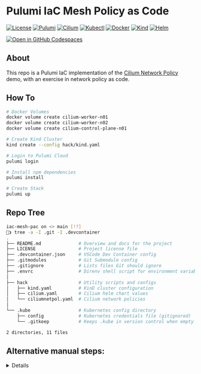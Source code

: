 # Pulumi IaC Mesh Policy as Code

[![License](https://img.shields.io/github/license/usrbinkat/iac-mesh-pac)]() [![Pulumi](https://img.shields.io/badge/pulumi-v3.0.0-blueviolet)](https://www.pulumi.com/docs/get-started/install/) [![Cilium](https://img.shields.io/badge/cilium-v1.14.5-blueviolet)](https://docs.cilium.io/en/v1.9/gettingstarted/kind/) [![Kubectl](https://img.shields.io/badge/kubectl-v1.21.0-blueviolet)](https://kubernetes.io/docs/tasks/tools/install-kubectl/) [![Docker](https://img.shields.io/badge/docker-v20.10.6-blueviolet)](https://docs.docker.com/get-docker/) [![Kind](https://img.shields.io/badge/kind-v0.11.1-blueviolet)](https://kind.sigs.k8s.io/docs/user/quick-start/) [![Helm](https://img.shields.io/badge/helm-v3.6.3-blueviolet)](https://helm.sh/docs/intro/install/)

[![Open in GitHub Codespaces](https://github.com/codespaces/badge.svg)](https://codespaces.new/usrbinkat/iac-mesh-pac)

## About

This repo is a Pulumi IaC implementation of the [Cilium Network Policy](https://docs.cilium.io/en/v1.9/gettingstarted/kind/#deploy-cilium) demo, with an exercise in network policy as code.

## How To

```bash
# Docker Volumes
docker volume create cilium-worker-n01
docker volume create cilium-worker-n02
docker volume create cilium-control-plane-n01

# Create Kind Cluster
kind create --config hack/kind.yaml

# Login to Pulumi Cloud
pulumi login

# Install npm dependencies
pulumi install

# Create Stack
pulumi up
```

## Repo Tree

```bash
iac-mesh-pac on <> main [!?]
🐋❯ tree -a -I .git -I .devcontainer
.
├── README.md              # Overview and docs for the project
├── LICENSE                # Project license file
├── .devcontainer.json     # VSCode Dev Container config
├── .gitmodules            # Git Submodule config
├── .gitignore             # Lists files Git should ignore
├── .envrc                 # Direnv shell script for environment variables
│
├── hack                   # Utility scripts and configs
│   ├── kind.yaml          # KinD cluster configuration
│   ├── cilium.yaml        # Cilium helm chart values
│   └── ciliumnetpol.yaml  # Cilium network policies
│
└── .kube                  # Kubernetes config directory
    ├── config             # Kubernetes credentials file (gitignored)
    └── .gitkeep           # Keeps .kube in version control when empty

2 directories, 11 files
```

## Alternative manual steps:

<details>

```bash
########################################################################
# Create Kind Cluster
kind create --config hack/kind.yaml

# Add cilium helm repo
helm repo add cilium https://helm.cilium.io

# Deploy cilium
helm upgrade --install cilium cilium/cilium --namespace kube-system --version 1.14.5 --values hack/cilium.yaml

# cilium status
cilium status --wait --wait-duration 2m0s

########################################################################
# Starwars Empire vs Rebels Demo App
# https://docs.solo.io/gloo-network/main/quickstart/#policy

export CILIUM_VERSION=1.14.5
kubectl create ns starwars
kubectl -n starwars apply -f https://raw.githubusercontent.com/cilium/cilium/$CILIUM_VERSION/examples/minikube/http-sw-app.yaml

# Apply policy
kubectl apply -f hack/ciliumnetpol.yaml
kubectl get ciliumnetworkpolicy

# Curl policy compliant
kubectl exec tiefighter -n starwars -- curl -s -XPOST deathstar.starwars.svc.cluster.local/v1/request-landing

# Curl policy non-compliant
kubectl exec xwing -n starwars -- curl -s -XPOST deathstar.starwars.svc.cluster.local/v1/request-landing

# check labels
kubectl get pods -n starwars --show-labels
```

</details>